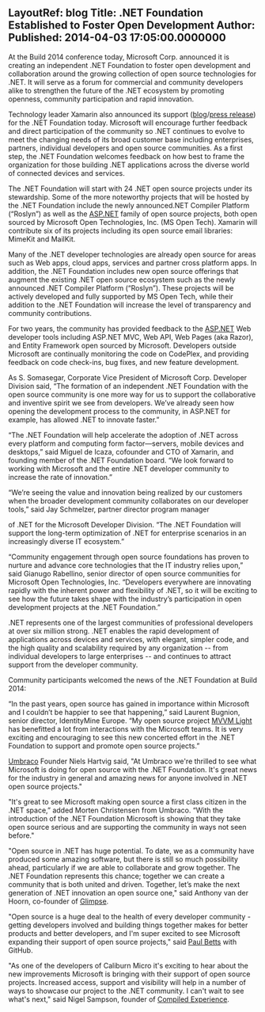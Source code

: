 LayoutRef: blog
Title: .NET Foundation Established to Foster Open Development
Author: 
Published: 2014-04-03 17:05:00.0000000
---
<p>At the Build 2014 conference today, Microsoft Corp. announced it is creating an independent <a>.NET Foundation</a> to foster open development and collaboration around the growing collection of open source technologies for .NET. It will serve as a forum for commercial and community developers alike to strengthen the future of the .NET ecosystem by promoting openness, community participation and rapid innovation.</p>

<p>Technology leader Xamarin also announced its support (<a href="http://blog.xamarin.com/xamarin-and-the-.net-foundation/">blog</a>/<a href="http://www.marketwatch.com/story/microsoft-and-xamarin-collaborate-to-establish-net-foundation-2014-04-03">press release</a>) for the .NET Foundation today. Microsoft will encourage further feedback and direct participation of the community so .NET continues to evolve to meet the changing needs of its broad customer base including enterprises, partners, individual developers and open source communities. As a first step, the .NET Foundation welcomes feedback on how best to frame the organization for those building .NET applications across the diverse world of connected devices and services.</p>

<p>The .NET Foundation will start with 24 .NET open source projects under its stewardship. Some of the more noteworthy projects that will be hosted by the .NET Foundation include the newly announced.NET Compiler Platform (&ldquo;Roslyn&rdquo;) as well as the <a href="http://aspnetwebstack.codeplex.com/">ASP.NET</a> family of open source projects, both open sourced by Microsoft Open Technologies, Inc. (MS Open Tech). Xamarin will contribute six of its projects including its open source email libraries: MimeKit and MailKit.</p>

<p>Many of the .NET developer technologies are already open source for areas such as Web apps, cloud apps, services and partner cross platform apps. In addition, the .NET Foundation includes new open source offerings that augment the existing .NET open source ecosystem such as the newly announced .NET Compiler Platform (&ldquo;Roslyn&rdquo;). These projects will be actively developed and fully supported by MS Open Tech, while their addition to the .NET Foundation will increase the level of transparency and community contributions.</p>

<p>For two years, the community has provided feedback to the <a href="http://aspnetwebstack.codeplex.com/">ASP.NET</a> Web developer tools including ASP.NET MVC, Web API, Web Pages (aka Razor), and Entity Framework open sourced by Microsoft. Developers outside Microsoft are continually monitoring the code on CodePlex, and providing feedback on code check-ins, bug fixes, and new feature development.</p>

<p>As S. Somasegar, Corporate Vice President of Microsoft Corp. Developer Division said, &ldquo;The formation of an independent .NET Foundation with the open source community is one more way for us to support the collaborative and inventive spirit we see from developers. We&rsquo;ve already seen how opening the development process to the community, in ASP.NET for example, has allowed .NET to innovate faster.&rdquo;</p>

<p>&ldquo;The .NET Foundation will help accelerate the adoption of .NET across every platform and computing form factor&mdash;servers, mobile devices and desktops,&rdquo; said Miguel de Icaza, cofounder and CTO of Xamarin, and founding member of the .NET Foundation board. &ldquo;We look forward to working with Microsoft and the entire .NET developer community to increase the rate of innovation.&rdquo;</p>

<p>&ldquo;We&rsquo;re seeing the value and innovation being realized by our customers when the broader development community collaborates on our developer tools,&rdquo; said Jay Schmelzer, partner director program manager</p>

<p>of .NET for the Microsoft Developer Division. &ldquo;The .NET Foundation will support the long-term optimization of .NET for enterprise scenarios in an increasingly diverse IT ecosystem.&rdquo;</p>

<p>&ldquo;Community engagement through open source foundations has proven to nurture and advance core technologies that the IT industry relies upon,&rdquo; said Gianugo Rabellino, senior director of open source communities for Microsoft Open Technologies, Inc. &ldquo;Developers everywhere are innovating rapidly with the inherent power and flexibility of .NET, so it will be exciting to see how the future takes shape with the industry&rsquo;s participation in open development projects at the .NET Foundation.&rdquo;</p>

<p>.NET represents one of the largest communities of professional developers at over six million strong. .NET enables the rapid development of applications across devices and services, with elegant, simpler code, and the high quality and scalability required by any organization -- from individual developers to large enterprises -- and continues to attract support from the developer community.</p>

<p>Community participants welcomed the news of the .NET Foundation at Build 2014:</p>

<p>&ldquo;In the past years, open source has gained in importance within Microsoft and I couldn&rsquo;t be happier to see that happening,&rdquo; said Laurent Bugnion, senior director, IdentityMine Europe. &ldquo;My open source project <a href="http://www.mvvmlight.net/">MVVM Light</a> has benefitted a lot from interactions with the Microsoft teams. It is very exciting and encouraging to see this new concerted effort in the .NET Foundation to support and promote open source projects.&rdquo;</p>

<p><a href="http://umbraco.com/">Umbraco</a> Founder Niels Hartvig said, "At Umbraco we're thrilled to see what Microsoft is doing for open source with the .NET Foundation. It's great news for the industry in general and amazing news for anyone involved in .NET open source projects."</p>

<p>"It's great to see Microsoft making open source a first class citizen in the .NET space,&rdquo; added Morten Christensen from Umbraco. &ldquo;With the introduction of the .NET Foundation Microsoft is showing that they take open source serious and are supporting the community in ways not seen before."</p>

<p>"Open source in .NET has huge potential. To date, we as a community have produced some amazing software, but there is still so much possibility ahead, particularly if we are able to collaborate and grow together. The .NET Foundation represents this chance; together we can create a community that is both united and driven. Together, let&rsquo;s make the next generation of .NET innovation an open source one," said Anthony van der Hoorn, co-founder of <a href="http://getglimpse.com/">Glimpse</a>.</p>

<p>"Open source is a huge deal to the health of every developer community - getting developers involved and building things together makes for better products and better developers, and I'm super excited to see Microsoft expanding their support of open source projects," said <a href="http://log.paulbetts.org/">Paul Betts</a> with GitHub.</p>

<p>"As one of the developers of Caliburn Micro it's exciting to hear about the new improvements Microsoft is bringing with their support of open source projects. Increased access, support and visibility will help in a number of ways to showcase our project to the .NET community. I can't wait to see what's next," said Nigel Sampson, founder of <a href="http://compiledexperience.com/about">Compiled Experience</a>.</p>
